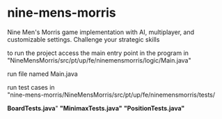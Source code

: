# nine-mens-morris
Nine Men's Morris game implementation with AI, multiplayer, and customizable settings. Challenge your strategic skills

to run the project access the main entry point in the program in
"NineMensMorris/src/pt/up/fe/ninemensmorris/logic/Main.java"   

run file named Main.java


run test cases in   
"nine-mens-morris/NineMensMorris/src/pt/up/fe/ninemensmorris/tests/

**BoardTests.java**"
**"MinimaxTests.java"**
**"PositionTests.java"**
